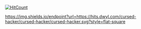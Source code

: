[![HitCount](https://hits.dwyl.com/cursed-hacker/cursed-hacker/cursed-hacker.svg?style=flat-square)](http://hits.dwyl.com/cursed-hacker/cursed-hacker/cursed-hacker)

https://img.shields.io/endpoint?url=https://hits.dwyl.com/cursed-hacker/cursed-hacker/cursed-hacker.svg?style=flat-square


